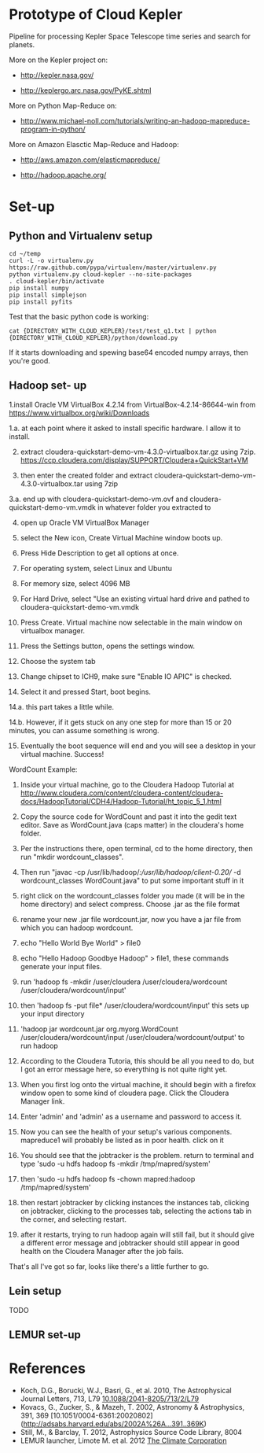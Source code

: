 Prototype of Cloud Kepler
=========================
Pipeline for processing Kepler Space Telescope time series and search
for planets.

More on the Kepler project on:
* http://kepler.nasa.gov/

* http://keplergo.arc.nasa.gov/PyKE.shtml

More on Python Map-Reduce on:
* http://www.michael-noll.com/tutorials/writing-an-hadoop-mapreduce-program-in-python/

More on Amazon Elasctic Map-Reduce and Hadoop:
* http://aws.amazon.com/elasticmapreduce/

* http://hadoop.apache.org/



# Set-up
## Python and Virtualenv setup
```
cd ~/temp
curl -L -o virtualenv.py https://raw.github.com/pypa/virtualenv/master/virtualenv.py
python virtualenv.py cloud-kepler --no-site-packages
. cloud-kepler/bin/activate
pip install numpy
pip install simplejson
pip install pyfits
```

Test that the basic python code is working:
```
cat {DIRECTORY_WITH_CLOUD_KEPLER}/test/test_q1.txt | python {DIRECTORY_WITH_CLOUD_KEPLER}/python/download.py
```

If it starts downloading and spewing base64 encoded numpy arrays, then
you're good. 

## Hadoop set- up
1.install Oracle VM VirtualBox 4.2.14 from VirtualBox-4.2.14-86644-win from https://www.virtualbox.org/wiki/Downloads

1.a. at each point where it asked to install specific hardware. I allow it to install.

2. extract cloudera-quickstart-demo-vm-4.3.0-virtualbox.tar.gz using 7zip. https://ccp.cloudera.com/display/SUPPORT/Cloudera+QuickStart+VM

3. then enter the created folder and extract cloudera-quickstart-demo-vm-4.3.0-virtualbox.tar using 7zip

3.a. end up with cloudera-quickstart-demo-vm.ovf and cloudera-quickstart-demo-vm.vmdk in whatever folder you extracted to

4. open up Oracle VM VirtualBox Manager

5. select the New icon, Create Virtual Machine window boots up.

6. Press Hide Description to get all options at once.

7. For operating system, select Linux and Ubuntu

8. For memory size, select 4096 MB

9. For Hard Drive, select "Use an existing virtual hard drive and pathed to cloudera-quickstart-demo-vm.vmdk

10. Press Create. Virtual machine now selectable in the main window on virtualbox manager.

11. Press the Settings button, opens the settings window.

12. Choose the system tab

13. Change chipset to ICH9, make sure "Enable IO APIC" is checked.

14. Select it and pressed Start, boot begins.

14.a. this part takes a little while.

14.b. However, if it gets stuck on any one step for more than 15 or 20 minutes, you can assume something is wrong.

15. Eventually the boot sequence will end and you will see a desktop in your virtual machine. Success!


WordCount Example:

1. Inside your virtual machine, go to the Cloudera Hadoop Tutorial at http://www.cloudera.com/content/cloudera-content/cloudera-docs/HadoopTutorial/CDH4/Hadoop-Tutorial/ht_topic_5_1.html

2. Copy the source code for WordCount and past it into the gedit text editor. Save as WordCount.java (caps matter) in the cloudera's home folder.

3. Per the instructions there, open terminal, cd to the home directory, then run "mkdir wordcount_classes".

4. Then run "javac -cp /usr/lib/hadoop/*:/usr/lib/hadoop/client-0.20/* -d wordcount_classes WordCount.java" to put some important stuff in it

5. right click on the wordcount_classes folder you made (it will be in the home directory) and select compress. Choose .jar as the file format

6. rename your new .jar file wordcount.jar, now you have a jar file from which you can hadoop wordcount.

6. echo "Hello World Bye World" > file0

7. echo "Hello Hadoop Goodbye Hadoop" > file1, these commands generate your input files.

8. run 'hadoop fs -mkdir /user/cloudera /user/cloudera/wordcount /user/cloudera/wordcount/input'

9. then 'hadoop fs -put file* /user/cloudera/wordcount/input' this sets up your input directory

10. 'hadoop jar wordcount.jar org.myorg.WordCount /user/cloudera/wordcount/input /user/cloudera/wordcount/output' to run hadoop

11. According to the Cloudera Tutoria, this should be all you need to do, but I got an error message here, so everything is not quite right yet.

12. When you first log onto the virtual machine, it should begin with a firefox window open to some kind of cloudera page. Click the Cloudera Manager link.

13. Enter 'admin' and 'admin' as a username and password to access it.

14. Now you can see the health of your setup's various components. mapreduce1 will probably be listed as in poor health. click on it

15. You should see that the jobtracker is the problem. return to terminal and type 'sudo -u hdfs hadoop fs -mkdir /tmp/mapred/system'

16. then 'sudo -u hdfs hadoop fs -chown mapred:hadoop /tmp/mapred/system'

17. then restart jobtracker by clicking instances the instances tab, clicking on jobtracker, clicking to the processes tab, selecting the actions tab in the corner, and selecting restart.

18. after it restarts, trying to run hadoop again will still fail, but it should give a different error message and jobtracker should still appear in good health on the Cloudera Manager after the job fails.

That's all I've got so far, looks like there's a little further to go.

## Lein setup
TODO

## LEMUR set-up 

# References
* Koch, D.G., Borucki, W.J., Basri, G., et al. 2010, The Astrophysical
  Journal Letters, 713, L79 [10.1088/2041-8205/713/2/L79](http://adsabs.harvard.edu/abs/2010ApJ...713L..79K)
* Kovacs, G., Zucker, S., & Mazeh, T. 2002, Astronomy & Astrophysics,
  391, 369 [10.1051/0004-6361:20020802] (http://adsabs.harvard.edu/abs/2002A%26A...391..369K)
* Still, M., & Barclay, T. 2012, Astrophysics Source Code Library, 8004
* LEMUR launcher, Limote M. et al. 2012 [The Climate Corporation](https://github.com/TheClimateCorporation/lemur)
